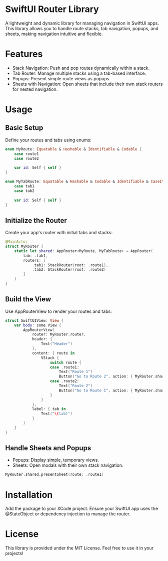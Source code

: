 # SwiftUI Router Library
A lightweight and dynamic library for managing navigation in SwiftUI apps. 
This library allows you to handle route stacks, tab navigation, popups, and sheets, making navigation intuitive and flexible.

# Features
- Stack Navigation: Push and pop routes dynamically within a stack.
- Tab Router: Manage multiple stacks using a tab-based interface.
- Popups: Present simple route views as popups.
- Sheets with Navigation: Open sheets that include their own stack routers for nested navigation.

# Usage
## Basic Setup
Define your routes and tabs using enums:

```swift
enum MyRoute: Equatable & Hashable & Identifiable & Codable {
    case route1
    case route2
    
    var id: Self { self }
}

enum MyTabRoute: Equatable & Hashable & Codable & Identifiable & CaseIterable {
    case tab1
    case tab2
    
    var id: Self { self }
}
```

## Initialize the Router
Create your app's router with initial tabs and stacks:

```swift
@MainActor
struct MyRouter {
    static let shared: AppRouter<MyRoute, MyTabRoute> = AppRouter(
        tab: .tab1,
        routers: [
            .tab1: StackRouter(root: .route1),
            .tab2: StackRouter(root: .route2)
        ]
    )
}
```

## Build the View
Use AppRouterView to render your routes and tabs:

```swift
struct SwiftUIView: View {
    var body: some View {
        AppRouterView(
            router: MyRouter.router,
            header: {
                Text("Header")
            },
            content: { route in
                VStack {
                    switch route {
                    case .route1:
                        Text("Route 1")
                        Button("Go to Route 2", action: { MyRouter.shared.push(route: .route2) })
                    case .route2:
                        Text("Route 2")
                        Button("Go to Route 1", action: { MyRouter.shared.push(route: .route1) })
                    }
                }
            },
            label: { tab in
                Text("\(tab)")
            }
        )
    }
}
```

## Handle Sheets and Popups
- Popups: Display simple, temporary views.
- Sheets: Open modals with their own stack navigation.

```swift
MyRouter.shared.presentSheet(route: .route1)
```

# Installation
Add the package to your XCode project. 
Ensure your SwiftUI app uses the @StateObject or dependency injection to manage the router.

# License
This library is provided under the MIT License. Feel free to use it in your projects!
